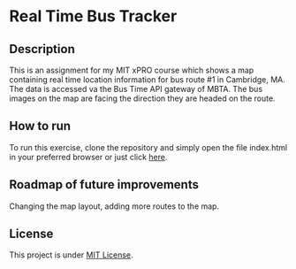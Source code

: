 # Real Time Bus Tracker

## Description
This is an assignment for my MIT xPRO course which shows a map containing real time location information for bus route #1 in Cambridge, MA. The data is accessed va the Bus Time API gateway of MBTA. The bus images on the map are facing the direction they are headed on the route.

## How to run
To run this exercise, clone the repository and simply open the file index.html in your preferred browser or just click [here](https://muksis.github.io/real-time-bus-tracker/).

## Roadmap of future improvements
Changing the map layout, adding more routes to the map.

## License
This project is under [MIT License](https://github.com/muksis/eye-exercise/blob/main/LICENSE).
